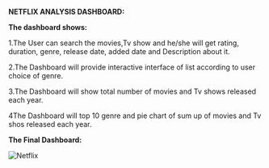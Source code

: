 **NETFLIX ANALYSIS DASHBOARD:**

**The dashboard shows:**

1.The User can search the movies,Tv show and he/she will get rating, duration, genre, release date, added date and Description about it.

2.The Dashboard will provide interactive interface of list according to user choice of genre.

3.The Dashboard will show total number of movies and Tv shows released each year.

4The Dashboard will top 10 genre and pie chart of sum up of movies and Tv shos released each year.

**The Final Dashboard:**

![Netflix](https://github.com/srinivasbonthu551/Netflix_Dashboard/assets/130753139/7a00d8fa-c3d5-4e4e-8c00-318eca5e8b5a)
